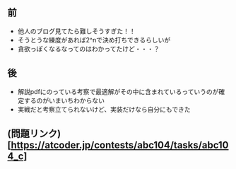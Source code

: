 ## 前
- 他人のブログ見てたら難しそうすぎた！！
- そうとうな練度があれば2^nで決め打ちできるらしいが
- 貪欲っぽくなるなってのはわかってたけど・・・？

## 後
- 解説pdfにのっている考察で最適解がその中に含まれているっていうのが確定するのがいまいちわからない
- 実戦だと考察立てられないけど、実装だけなら自分にもできた



## (問題リンク)[https://atcoder.jp/contests/abc104/tasks/abc104_c]
